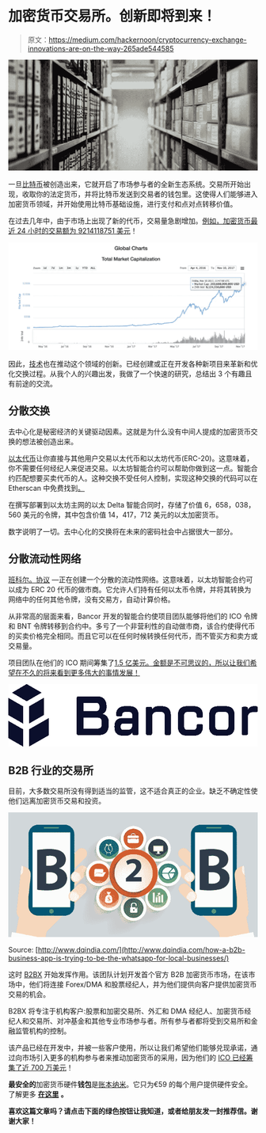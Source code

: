 # 加密货币交易所。创新即将到来！

> 原文：<https://medium.com/hackernoon/cryptocurrency-exchange-innovations-are-on-the-way-265ade544585>

![](img/cadde318c8710d9a6c68dd16a25c5d7d.png)

一旦[比特币](https://hackernoon.com/tagged/bitcoin)被创造出来，它就开启了市场参与者的全新生态系统。交易所开始出现，收取你的法定货币，并将比特币发送到交易者的钱包里。这使得人们能够进入加密货币领域，并开始使用比特币基础设施，进行支付和点对点转移价值。

在过去几年中，由于市场上出现了新的代币，交易量急剧增加。[例如，加密货币最近 24 小时的交易额为 9214118751 美元](https://coinmarketcap.com/currencies/volume/24-hour/)！

![](img/79f9c64b61415d2da15ef395b7e79c36.png)

因此，[技术](https://hackernoon.com/tagged/technology)也在推动这个领域的创新。已经创建或正在开发各种新项目来革新和优化交换过程。从我个人的兴趣出发，我做了一个快速的研究，总结出 3 个有趣且有前途的交流。

## 分散交换

去中心化是秘密经济的关键驱动因素。这就是为什么没有中间人提成的加密货币交换的想法被创造出来。

[以太代币](http://etherdelta.com)让你直接与其他用户交易以太代币和以太坊代币(ERC-20)。这意味着，你不需要任何经纪人来促进交易。以太坊智能合约可以帮助你做到这一点。智能合约匹配想要买卖代币的人。这种交换不受任何人控制，实现这种交换的代码可以在 Etherscan 中免费找到[。](https://etherscan.io/address/0x8d12a197cb00d4747a1fe03395095ce2a5cc6819#code)

在撰写部署到以太坊主网的以太 Delta 智能合同时，存储了价值 6，658，038，560 美元的令牌，其中包含价值 14，417，712 美元的以太加密货币。

数字说明了一切。去中心化的交换将在未来的密码社会中占据很大一部分。

## 分散流动性网络

[班科尔。协议](https://www.bancor.network/#/) —正在创建一个分散的流动性网络。这意味着，以太坊智能合约可以成为 ERC 20 代币的做市商。它允许人们持有任何以太币令牌，并将其转换为网络中的任何其他令牌，没有交易方，自动计算价格。

从非常高的层面来看，Bancor 开发的智能合约使项目团队能够将他们的 ICO 令牌和 BNT 令牌转移到合约中。多亏了一个非营利性的自动做市商，该合约使得代币的买卖价格完全相同。而且它可以在任何时候转换任何代币，而不管买方和卖方或交易量。

项目团队在他们的 ICO 期间筹集了[1.5 亿美元。金额是不可思议的，所以让我们希望在不久的将来看到更多伟大的事情发展！](https://www.coindesk.com/150-million-tim-draper-backed-bancor-completes-largest-ever-ico/)

![](img/341382bd41995db54b808c42d9985909.png)

## B2B 行业的交易所

目前，大多数交易所没有得到适当的监管，这不适合真正的企业。缺乏不确定性使他们远离加密货币交易和投资。

![](img/9c23b76ff37f4971c0debae714bda0fc.png)

Source: [http://www.dqindia.com/](http://www.dqindia.com/how-a-b2b-business-app-is-trying-to-be-the-whatsapp-for-local-businesses/)

这时 [B2BX](https://www.b2bx.pro) 开始发挥作用。该团队计划开发首个官方 B2B 加密货币市场，在该市场中，他们将连接 Forex/DMA 和股票经纪人，并为他们提供向客户提供加密货币交易的机会。

B2BX 将专注于机构客户:股票和加密交易所、外汇和 DMA 经纪人、加密货币经纪人和交易所、对冲基金和其他专业市场参与者。所有参与者都将受到交易所和金融监管机构的控制。

该产品已经在开发中，并被一些客户使用，所以让我们希望他们能够兑现承诺，通过向市场引入更多的机构参与者来推动加密货币的采用，因为他们的 [ICO 已经筹集了近 700 万美元](https://www.b2bx.pro/)！

**最安全的**加密货币硬件**钱包**是[账本纳米](https://www.ledger.com/collections/all-products?r=397c335e147c)。它只为€59 的每个用户提供硬件安全。了解更多 [**在这里**](https://www.ledger.com/collections/all-products?r=397c335e147c) **。**

**喜欢这篇文章吗？请点击下面的绿色按钮让我知道，或者给朋友发一封推荐信。谢谢大家！**